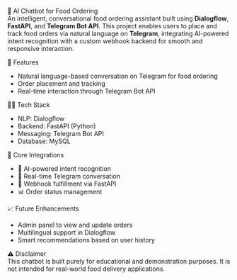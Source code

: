 🤖 AI Chatbot for Food Ordering  
An intelligent, conversational food ordering assistant built using **Dialogflow**, **FastAPI**, and **Telegram Bot API**. This project enables users to place and track food orders via natural language on **Telegram**, integrating AI-powered intent recognition with a custom webhook backend for smooth and responsive interaction.

🚀 Features
- Natural language-based conversation on Telegram for food ordering
- Order placement and tracking
- Real-time interaction through Telegram Bot API 

🧑‍💻 Tech Stack
- NLP: Dialogflow
- Backend: FastAPI (Python)
- Messaging: Telegram Bot API
- Database: MySQL 

🔧 Core Integrations
- 🧠 AI-powered intent recognition
- 💬 Real-time Telegram conversation
- 🧾 Webhook fulfillment via FastAPI
- 📊 Order status management

📈 Future Enhancements
- Admin panel to view and update orders
- Multilingual support in Dialogflow
- Smart recommendations based on user history

⚠️ Disclaimer  
This chatbot is built purely for educational and demonstration purposes. It is not intended for real-world food delivery applications.
